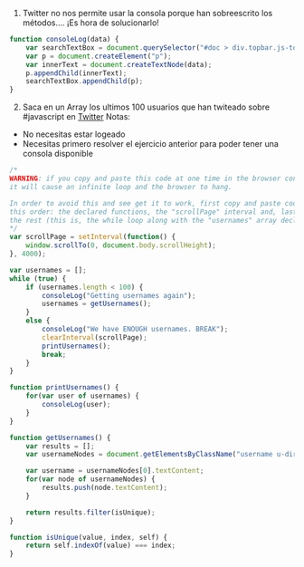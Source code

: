 1. Twitter no nos permite usar la consola porque han sobreescrito los métodos.... ¡Es hora de solucionarlo!
```javascript
function consoleLog(data) {
    var searchTextBox = document.querySelector("#doc > div.topbar.js-topbar > div > div > div > div > div");
    var p = document.createElement("p");
    var innerText = document.createTextNode(data);
    p.appendChild(innerText);
    searchTextBox.appendChild(p);
}
```

2. Saca en un Array los ultimos 100 usuarios que han twiteado sobre #javascript en [Twitter](https://twitter.com/hashtag/javascript?src=hash&lang=es) Notas:
- No necesitas estar logeado
- Necesitas primero resolver el ejercicio anterior para poder tener una consola disponible
```javascript
/*
WARNING: if you copy and paste this code at one time in the browser console,
it will cause an infinite loop and the browser to hang.

In order to avoid this and see get it to work, first copy and paste code in
this order: the declared functions, the "scrollPage" interval and, lastly,
the rest (this is, the while loop along with the "usernames" array declaration).
*/
var scrollPage = setInterval(function() {
    window.scrollTo(0, document.body.scrollHeight);
}, 4000);

var usernames = [];
while (true) {
    if (usernames.length < 100) {
        consoleLog("Getting usernames again");
        usernames = getUsernames();
    }
    else {
        consoleLog("We have ENOUGH usernames. BREAK");
        clearInterval(scrollPage);
        printUsernames();
        break;
    }
}

function printUsernames() {
    for(var user of usernames) {
        consoleLog(user);
    }
}

function getUsernames() {
    var results = [];
    var usernameNodes = document.getElementsByClassName("username u-dir u-textTruncate");

    var username = usernameNodes[0].textContent;
    for(var node of usernameNodes) {
        results.push(node.textContent);
    }

    return results.filter(isUnique);
}

function isUnique(value, index, self) {
    return self.indexOf(value) === index;
}
```
